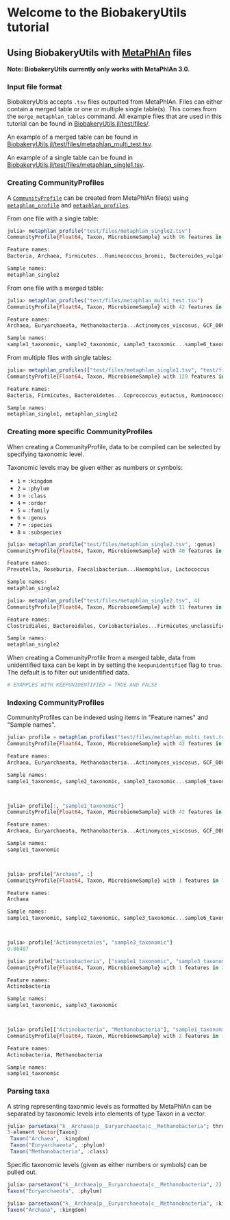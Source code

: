 # Welcome to the BiobakeryUtils tutorial

## Using BiobakeryUtils with [MetaPhlAn](https://github.com/biobakery/MetaPhlAn/wiki/MetaPhlAn-3.0) files
**Note: BiobakeryUtils currently only works with MetaPhlAn 3.0.**

### Input file format

BiobakeryUtils accepts `.tsv` files outputted from MetaPhlAn.
Files can either contain a merged table or one or multiple single table(s). This comes from the `merge_metaphlan_tables` command.
All example files that are used in this tutorial can be found in [BiobakeryUtils.jl/test/files/](https://github.com/BioJulia/BiobakeryUtils.jl/tree/main/test/files).

An example of a merged table can be found in [BiobakeryUtils.jl/test/files/metaphlan_multi_test.tsv](https://github.com/BioJulia/BiobakeryUtils.jl/tree/main/test/files/metaphlan_multi_test.tsv).

An example of a single table can be found in [BiobakeryUtils.jl/test/files/metaphlan_single1.tsv](https://github.com/BioJulia/BiobakeryUtils.jl/tree/main/test/files/metaphlan_single1.tsv).

### Creating CommunityProfiles

A [`CommunityProfile`](@ref) can be created from MetaPhlAn file(s) using [`metaphlan_profile`](@ref) and [`metaphlan_profiles`](@ref).

From one file with a single table:

``` julia
julia> metaphlan_profile("test/files/metaphlan_single2.tsv")
CommunityProfile{Float64, Taxon, MicrobiomeSample} with 96 features in 1 samples

Feature names:
Bacteria, Archaea, Firmicutes...Ruminococcus_bromii, Bacteroides_vulgatus

Sample names:
metaphlan_single2
```

From one file with a merged table:

``` julia
julia> metaphlan_profiles("test/files/metaphlan_multi_test.tsv")
CommunityProfile{Float64, Taxon, MicrobiomeSample} with 42 features in 7 samples

Feature names:
Archaea, Euryarchaeota, Methanobacteria...Actinomyces_viscosus, GCF_000175315

Sample names:
sample1_taxonomic, sample2_taxonomic, sample3_taxonomic...sample6_taxonomic, sample7_taxonomic
```

From multiple files with single tables:

```julia
julia> metaphlan_profiles(["test/files/metaphlan_single1.tsv", "test/files/metaphlan_single2.tsv"])
CommunityProfile{Float64, Taxon, MicrobiomeSample} with 129 features in 2 samples

Feature names:
Bacteria, Firmicutes, Bacteroidetes...Coprococcus_eutactus, Ruminococcus_bromii

Sample names:
metaphlan_single1, metaphlan_single2
```

### Creating more specific CommunityProfiles

When creating a CommunityProfile, data to be compiled can be selected by specifying taxonomic level.

Taxonomic levels may be given either as numbers or symbols:
- `1` = `:kingdom`
- `2` = `:phylum`
- `3` = `:class`
- `4` = `:order`
- `5` = `:family`
- `6` = `:genus`
- `7` = `:species`
- `8` = `:subspecies`


```julia
julia> metaphlan_profile("test/files/metaphlan_single2.tsv", :genus)
CommunityProfile{Float64, Taxon, MicrobiomeSample} with 40 features in 1 samples

Feature names:
Prevotella, Roseburia, Faecalibacterium...Haemophilus, Lactococcus

Sample names:
metaphlan_single2
```

```julia
julia> metaphlan_profile("test/files/metaphlan_single2.tsv", 4)
CommunityProfile{Float64, Taxon, MicrobiomeSample} with 11 features in 1 samples

Feature names:
Clostridiales, Bacteroidales, Coriobacteriales...Firmicutes_unclassified, Pasteurellales

Sample names:
metaphlan_single2
```

When creating a CommunityProfile from a merged table, data from unidentified taxa can be kept in by setting the `keepunidentified` flag to `true`. The default is to filter out unidentified data.

```julia
# EXAMPLES WITH KEEPUNIDENTIFIED = TRUE AND FALSE
```

### Indexing CommunityProfiles
CommunityProfiles can be indexed using items in "Feature names" and "Sample names".

```julia
julia> profile = metaphlan_profiles("test/files/metaphlan_multi_test.tsv")
CommunityProfile{Float64, Taxon, MicrobiomeSample} with 42 features in 7 samples

Feature names:
Archaea, Euryarchaeota, Methanobacteria...Actinomyces_viscosus, GCF_000175315

Sample names:
sample1_taxonomic, sample2_taxonomic, sample3_taxonomic...sample6_taxonomic, sample7_taxonomic



julia> profile[:, "sample1_taxonomic"]
CommunityProfile{Float64, Taxon, MicrobiomeSample} with 42 features in 1 samples

Feature names:
Archaea, Euryarchaeota, Methanobacteria...Actinomyces_viscosus, GCF_000175315

Sample names:
sample1_taxonomic



julia> profile["Archaea", :]
CommunityProfile{Float64, Taxon, MicrobiomeSample} with 1 features in 7 samples

Feature names:
Archaea

Sample names:
sample1_taxonomic, sample2_taxonomic, sample3_taxonomic...sample6_taxonomic, sample7_taxonomic



julia> profile["Actinomycetales", "sample3_taxonomic"]
0.08487

julia> profile["Actinobacteria", ["sample1_taxonomic", "sample3_taxonomic"]]
CommunityProfile{Float64, Taxon, MicrobiomeSample} with 1 features in 2 samples

Feature names:
Actinobacteria

Sample names:
sample1_taxonomic, sample3_taxonomic



julia> profile[["Actinobacteria", "Methanobacteria"], "sample1_taxonomic"]
CommunityProfile{Float64, Taxon, MicrobiomeSample} with 2 features in 1 samples

Feature names:
Actinobacteria, Methanobacteria

Sample names:
sample1_taxonomic
```

### Parsing taxa

A string representing taxonmic levels as formatted by MetaPhlAn can be separated by taxonomic levels into elements of type Taxon in a vector.

```julia
julia> parsetaxa("k__Archaea|p__Euryarchaeota|c__Methanobacteria"; throw_error = true)
3-element Vector{Taxon}:
 Taxon("Archaea", :kingdom)
 Taxon("Euryarchaeota", :phylum)
 Taxon("Methanobacteria", :class)
```

Specific taxonomic levels (given as either numbers or symbols) can be pulled out.

```julia
julia> parsetaxon("k__Archaea|p__Euryarchaeota|c__Methanobacteria", 2)
Taxon("Euryarchaeota", :phylum)
```

```julia
julia> parsetaxon("k__Archaea|p__Euryarchaeota|c__Methanobacteria", :kingdom)
Taxon("Archaea", :kingdom)
```